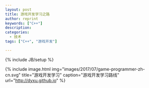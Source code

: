 ```yaml
---
layout: post
title: 游戏开发学习之路
author: reprint
keywords: ["C++"]
description:
categories:
  - 技术
tags: ["C++", "游戏开发"]

---
```


{% include JB/setup %}

{% include image.html
            img="images/2017/07/game-programmer-zh-cn.svg"
            title="游戏开发学习"
            caption="游戏开发学习路线"
            url="http://dyxu.github.io" %}